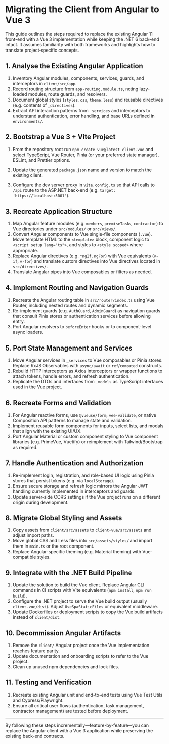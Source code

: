 # Migrating the Client from Angular to Vue 3

This guide outlines the steps required to replace the existing Angular 11 front-end with a Vue 3 implementation while keeping the .NET 6 back-end intact. It assumes familiarity with both frameworks and highlights how to translate project-specific concepts.

## 1. Analyse the Existing Angular Application

1. Inventory Angular modules, components, services, guards, and interceptors in `client/src/app`.
2. Record routing structure from `app-routing.module.ts`, noting lazy-loaded modules, route guards, and resolvers.
3. Document global styles (`styles.css`, `theme.less`) and reusable directives (e.g. contents of `_directives`).
4. Extract API interaction patterns from `_services` and interceptors to understand authentication, error handling, and base URLs defined in `environments/`.

## 2. Bootstrap a Vue 3 + Vite Project

1. From the repository root run `npm create vue@latest client-vue` and select TypeScript, Vue Router, Pinia (or your preferred state manager), ESLint, and Prettier options.
2. Update the generated `package.json` name and version to match the existing client.

3. Configure the dev server proxy in `vite.config.ts` so that API calls to `/api` route to the ASP.NET back-end (e.g. `target: 'https://localhost:5001'`).


## 3. Recreate Application Structure

1. Map Angular feature modules (e.g. `members`, `premiseTasks`, `contractor`) to Vue directories under `src/modules/` or `src/views/`.
2. Convert Angular components to Vue single-file components (`.vue`). Move template HTML to the `<template>` block, component logic to `<script setup lang="ts">`, and styles to `<style scoped>` where appropriate.
3. Replace Angular directives (e.g. `*ngIf`, `ngFor`) with Vue equivalents (`v-if`, `v-for`) and translate custom directives into Vue directives located in `src/directives/`.
4. Translate Angular pipes into Vue composables or filters as needed.

## 4. Implement Routing and Navigation Guards

1. Recreate the Angular routing table in `src/router/index.ts` using Vue Router, including nested routes and dynamic segments.
2. Re-implement guards (e.g. `AuthGuard`, `AdminGuard`) as navigation guards that consult Pinia stores or authentication services before allowing entry.
3. Port Angular resolvers to `beforeEnter` hooks or to component-level async loaders.

## 5. Port State Management and Services

1. Move Angular services in `_services` to Vue composables or Pinia stores. Replace RxJS Observables with `async/await` or `ref`/`computed` constructs.
2. Rebuild HTTP interceptors as Axios interceptors or wrapper functions to attach tokens, handle errors, and refresh authentication.
3. Replicate the DTOs and interfaces from `_models` as TypeScript interfaces used in the Vue project.

## 6. Recreate Forms and Validation

1. For Angular reactive forms, use `@vueuse/form`, `vee-validate`, or native Composition API patterns to manage state and validation.
2. Implement reusable form components for inputs, select lists, and modals that align with the existing UI/UX.
3. Port Angular Material or custom component styling to Vue component libraries (e.g. PrimeVue, Vuetify) or reimplement with Tailwind/Bootstrap as required.

## 7. Handle Authentication and Authorization

1. Re-implement login, registration, and role-based UI logic using Pinia stores that persist tokens (e.g. via `localStorage`).
2. Ensure secure storage and refresh logic mirrors the Angular JWT handling currently implemented in interceptors and guards.
3. Update server-side CORS settings if the Vue project runs on a different origin during development.

## 8. Migrate Global Styling and Assets

1. Copy assets from `client/src/assets` to `client-vue/src/assets` and adjust import paths.
2. Move global CSS and Less files into `src/assets/styles/` and import them in `main.ts` or the root component.
3. Replace Angular-specific theming (e.g. Material theming) with Vue-compatible styles.

## 9. Integrate with the .NET Build Pipeline

1. Update the solution to build the Vue client. Replace Angular CLI commands in CI scripts with Vite equivalents (`npm install`, `npm run build`).
2. Configure the .NET project to serve the Vue build output (usually `client-vue/dist`). Adjust `UseSpaStaticFiles` or equivalent middleware.
3. Update Dockerfiles or deployment scripts to copy the Vue build artifacts instead of `client/dist`.

## 10. Decommission Angular Artifacts

1. Remove the `client/` Angular project once the Vue implementation reaches feature parity.
2. Update documentation and onboarding scripts to refer to the Vue project.
3. Clean up unused npm dependencies and lock files.

## 11. Testing and Verification

1. Recreate existing Angular unit and end-to-end tests using Vue Test Utils and Cypress/Playwright.
2. Ensure all critical user flows (authentication, task management, contractor management) are tested before deployment.

---

By following these steps incrementally—feature-by-feature—you can replace the Angular client with a Vue 3 application while preserving the existing back-end contracts.
